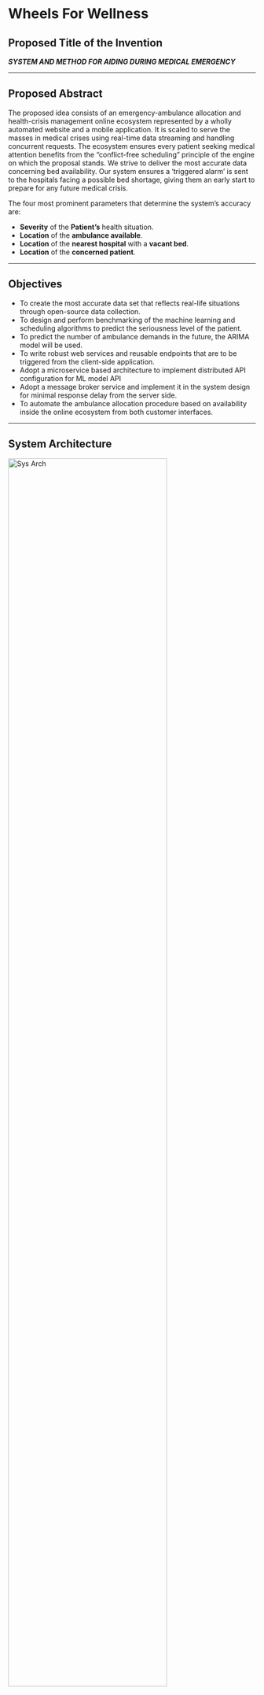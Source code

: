 # Wheels For Wellness

## Proposed Title of the Invention 

***SYSTEM AND METHOD FOR AIDING DURING MEDICAL EMERGENCY***

----

## Proposed Abstract

The proposed idea consists of an emergency-ambulance allocation and health-crisis management online ecosystem represented by a wholly automated website and a mobile application. It is scaled to serve the masses in medical crises using real-time data streaming and handling concurrent requests. The ecosystem ensures every patient seeking medical attention benefits from the “conflict-free scheduling” principle of the engine on which the proposal stands. We strive to deliver the most accurate data concerning bed availability. Our system ensures a ‘triggered alarm’ is sent to the hospitals facing a possible bed shortage, giving them an early start to prepare for any future medical crisis.

The four most prominent parameters that determine the system’s accuracy are:

* **Severity** of the **Patient’s** health situation.
* **Location** of the **ambulance available**.
* **Location** of the **nearest hospital** with a **vacant bed**.
* **Location** of the **concerned patient**.

----

## Objectives

* To create the most accurate data set that reflects real-life situations through open-source data collection. 
* To design and perform benchmarking of the machine learning and scheduling algorithms to predict the seriousness level of the patient.
* To predict the number of ambulance demands in the future, the ARIMA model will be used.
* To write robust web services and reusable endpoints that are to be triggered from the client-side application.
* Adopt a microservice based architecture to implement distributed API configuration for ML model API
* Adopt a message broker service and implement it in the system design for minimal response delay from the server side.
* To automate the ambulance allocation procedure based on availability inside the online ecosystem from both customer interfaces. 

----

## System Architecture

<img src="https://user-images.githubusercontent.com/43987867/162326307-aa62d3d6-0586-4400-9de5-a3fb5a7e1304.png" alt="Sys Arch" width="80%">

----

## Database Entity Relationship Diagram

<img src="https://user-images.githubusercontent.com/43987867/162326778-adfccfed-73fc-4c8b-be59-0d8f2a58bb16.png" alt="ER" width="80%">

----

## Problems Solved

* Optimized navigation using google’s distance matrix API
* Elimination of Human Intervention in generating a pre-diagnosis patient report.
* Bed Availability Transparency is ensured as the proposed online system uses the socket standard for communication between the client and server.
* Forecast a probable bed shortage when there is a sudden rise in the number of patient admissions.

----

## Project Gallery


----

## Tech Stack

* NodeJs
* ReactJs
* ReactNative
* Python
* Flask
* Express
* MySQL
* Redis
* RabbitMQ
* Socket.io
* Heroku Cloud

## Thank You!

 



